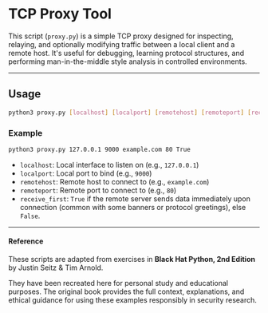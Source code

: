 # TCP Proxy Tool

This script (`proxy.py`) is a simple TCP proxy designed for inspecting, relaying, and optionally modifying traffic between a local client and a remote host. It's useful for debugging, learning protocol structures, and performing man-in-the-middle style analysis in controlled environments.

------------------------------------------------------------------------

## Usage

``` bash
python3 proxy.py [localhost] [localport] [remotehost] [remoteport] [receive_first]
```

### Example

``` bash
python3 proxy.py 127.0.0.1 9000 example.com 80 True
```

-   `localhost`: Local interface to listen on (e.g., `127.0.0.1`)
-   `localport`: Local port to bind (e.g., `9000`)
-   `remotehost`: Remote host to connect to (e.g., `example.com`)
-   `remoteport`: Remote port to connect to (e.g., `80`)
-   `receive_first`: `True` if the remote server sends data immediately upon connection (common with some banners or protocol greetings), else `False`.

---

#### Reference

These scripts are adapted from exercises in  **Black Hat Python, 2nd Edition** by Justin Seitz & Tim Arnold.  

They have been recreated here for personal study and educational purposes. The original book provides the full context, explanations, and ethical guidance for using these examples responsibly in security research.

